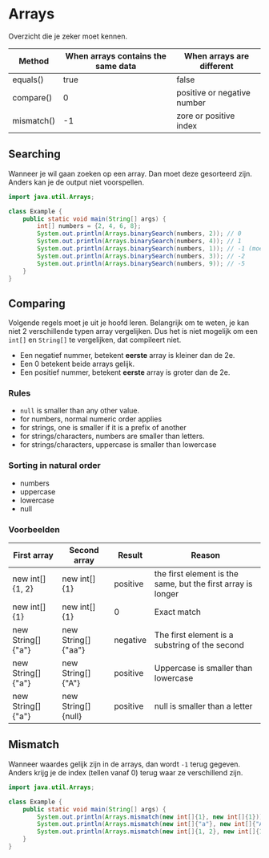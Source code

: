 # Arrays

Overzicht die je zeker moet kennen.

| Method     | When arrays contains the same data | When arrays are different   |
|------------|------------------------------------|-----------------------------|
| equals()   | true                               | false                       |
| compare()  | 0                                  | positive or negative number |
| mismatch() | -1                                 | zore or positive index      |

## Searching

Wanneer je wil gaan zoeken op een array. Dan moet deze gesorteerd zijn. Anders kan je de output niet voorspellen.

```java
import java.util.Arrays;

class Example {
    public static void main(String[] args) {
        int[] numbers = {2, 4, 6, 8};
        System.out.println(Arrays.binarySearch(numbers, 2)); // 0
        System.out.println(Arrays.binarySearch(numbers, 4)); // 1
        System.out.println(Arrays.binarySearch(numbers, 1)); // -1 (moet op index 1 komen)
        System.out.println(Arrays.binarySearch(numbers, 3)); // -2 
        System.out.println(Arrays.binarySearch(numbers, 9)); // -5
    }
}
```

## Comparing

Volgende regels moet je uit je hoofd leren. Belangrijk om te weten, je kan niet 2 verschillende typen array vergelijken.
Dus het is niet mogelijk om een `int[]` en `String[]` te vergelijken, dat compileert niet.

- Een negatief nummer, betekent **eerste** array is kleiner dan de 2e.
- Een 0 betekent beide arrays gelijk.
- Een positief nummer, betekent **eerste** array is groter dan de 2e.

### Rules

- `null` is smaller than any other value.
- for numbers, normal numeric order applies
- for strings, one is smaller if it is a prefix of another
- for strings/characters, numbers are smaller than letters.
- for strings/characters, uppercase is smaller than lowercase

### Sorting in natural order

- numbers
- uppercase
- lowercase
- null

### Voorbeelden

| First array       | Second array       | Result   | Reason                                                       |
|-------------------|--------------------|----------|--------------------------------------------------------------|
| new int[]{1, 2}   | new int[]{1}       | positive | the first element is the same, but the first array is longer |
| new int[]{1}      | new int[]{1}       | 0        | Exact match                                                  |
| new String[]{"a"} | new String[]{"aa"} | negative | The first element is a substring of the second               |
| new String[]{"a"} | new String[]{"A"}  | positive | Uppercase is smaller than lowercase                          |
| new String[]{"a"} | new String[]{null} | positive | null is smaller than a letter                                |

## Mismatch

Wanneer waardes gelijk zijn in de arrays, dan wordt `-1` terug gegeven.
Anders krijg je de index (tellen vanaf 0) terug waar ze verschillend zijn.

```java
import java.util.Arrays;

class Example {
    public static void main(String[] args) {
        System.out.println(Arrays.mismatch(new int[]{1}, new int[]{1})); // -1
        System.out.println(Arrays.mismatch(new int[]{"a"}, new int[]{"A"})); // 0
        System.out.println(Arrays.mismatch(new int[]{1, 2}, new int[]{1})); // 1
    }
}
```
